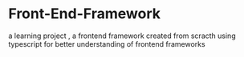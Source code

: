 # Front-End-Framework
a learning project , a frontend framework created from scracth using typescript for better understanding of frontend frameworks
